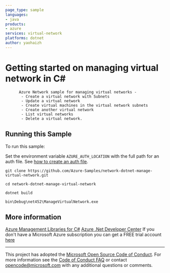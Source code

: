 ```yaml
---
page_type: sample
languages:
- java
products:
- azure
services: virtual-network
platforms: dotnet
author: yaohaizh
---
```


# Getting started on managing virtual network in C# #

          Azure Network sample for managing virtual networks -
           - Create a virtual network with Subnets
           - Update a virtual network
           - Create virtual machines in the virtual network subnets
           - Create another virtual network
           - List virtual networks
           - Delete a virtual network.


## Running this Sample ##

To run this sample:

Set the environment variable `AZURE_AUTH_LOCATION` with the full path for an auth file. See [how to create an auth file](https://github.com/Azure/azure-libraries-for-net/blob/master/AUTH.md).

    git clone https://github.com/Azure-Samples/network-dotnet-manage-virtual-network.git

    cd network-dotnet-manage-virtual-network

    dotnet build

    bin\Debug\net452\ManageVirtualNetwork.exe

## More information ##

[Azure Management Libraries for C#](https://github.com/Azure/azure-sdk-for-net/tree/Fluent)
[Azure .Net Developer Center](https://azure.microsoft.com/en-us/develop/net/)
If you don't have a Microsoft Azure subscription you can get a FREE trial account [here](http://go.microsoft.com/fwlink/?LinkId=330212)

---

This project has adopted the [Microsoft Open Source Code of Conduct](https://opensource.microsoft.com/codeofconduct/). For more information see the [Code of Conduct FAQ](https://opensource.microsoft.com/codeofconduct/faq/) or contact [opencode@microsoft.com](mailto:opencode@microsoft.com) with any additional questions or comments.